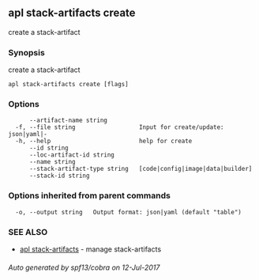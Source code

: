 ## apl stack-artifacts create

create a stack-artifact

### Synopsis


create a stack-artifact

```
apl stack-artifacts create [flags]
```

### Options

```
      --artifact-name string         
  -f, --file string                  Input for create/update: json|yaml|-
  -h, --help                         help for create
      --id string                    
      --loc-artifact-id string       
      --name string                  
      --stack-artifact-type string   [code|config|image|data|builder]
      --stack-id string              
```

### Options inherited from parent commands

```
  -o, --output string   Output format: json|yaml (default "table")
```

### SEE ALSO
* [apl stack-artifacts](apl_stack-artifacts.md)	 - manage stack-artifacts

###### Auto generated by spf13/cobra on 12-Jul-2017
